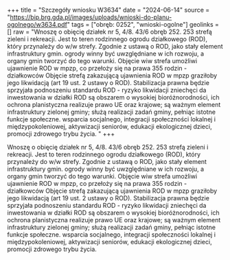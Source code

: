 +++
title = "Szczegóły wniosku W3634"
date = "2024-06-14"
source = "https://bip.brg.gda.pl/images/uploads/wnioski-do-planu-ogolnego/w3634.pdf"
tags = ["obręb: 0252", "wnioski-ogolne"]
geolinks = []
raw = "Wnoszę o obięcię działek nr 5, 4/8. 43/6 obręb 252. 253 strefą zieleni i rekreacji. Jest to teren rodzinnego ogrodu działkowego (ROD), który przynależy do w/w strefy. Zgodnie z ustawą o ROD, jako stały element infrastruktury gmin. ogrody winny być uwzględniane w ich rozwoju, a organy gmin tworzyć do tego warunki. Objęcie wiw strefa umożliwi ujawnienie ROD w mpzp, co przełoży się na prawa 355 rodzin - działkowców Objęcie strefą zakazującą ujawnienia ROD w mpzp graziłoby jego likwidacją (art 19 ust. 2 ustawy o ROD). Stabilizacja prawna będzie sprzyjała podnoszeniu standardu ROD - ryzyko likwidacji zniechęci da inwestowania w działki ROD są obszarem o wysokiej bioróżnorodności, ich ochrona planistyczna realizuje prawo UE oraz krajowe; są ważnym element infrastruktury zielonej gminy; służą realizacji zadań gminy, pełniąc istotne funkcje społeczne. wsparcia socjalnego, integracji społeczności lokalnej i międzypokoleniowej, aktywizacji seniorów, edukacji ekologicznej dzieci, promocji zdrowego trybu życia. "
+++

Wnoszę o obięcię działek nr 5, 4/8. 43/6 obręb 252. 253 strefą zieleni i rekreacji. Jest to teren
rodzinnego ogrodu działkowego (ROD), który przynależy do w/w strefy. Zgodnie z ustawą o ROD, jako stały
element infrastruktury gmin. ogrody winny być uwzględniane w ich rozwoju, a organy gmin tworzyć do tego
warunki. Objęcie wiw strefa umożliwi ujawnienie ROD w mpzp, co przełoży się na prawa 355 rodzin -
działkowców Objęcie strefą zakazującą ujawnienia ROD w mpzp graziłoby jego likwidacją (art 19 ust. 2 ustawy
o ROD). Stabilizacja prawna będzie sprzyjała podnoszeniu standardu ROD - ryzyko likwidacji zniechęci da
inwestowania w działki ROD są obszarem o wysokiej bioróżnorodności, ich ochrona planistyczna realizuje
prawo UE oraz krajowe; są ważnym element infrastruktury zielonej gminy; służą realizacji zadań gminy, pełniąc
istotne funkcje społeczne. wsparcia socjalnego, integracji społeczności lokalnej i międzypokoleniowej,
aktywizacji seniorów, edukacji ekologicznej dzieci, promocji zdrowego trybu życia.



